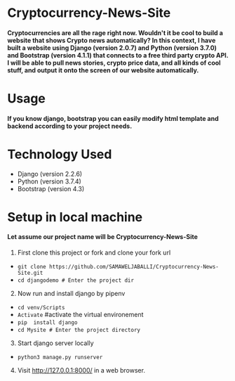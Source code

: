 # Cryptocurrency-News-Site
#### Cryptocurrencies are all the rage right now. Wouldn't it be cool to build a website that shows Crypto news automatically? In this context, I have built a website using Django (version 2.0.7) and Python (version 3.7.0) and Bootstrap (version 4.1.1) that connects to a free third party crypto API. I will be able to pull news stories, crypto price data, and all kinds of cool stuff, and output it onto the screen of our website automatically.
 
# Usage
#### If you know django, bootstrap you can easily modify html template and backend according to your project needs.

# Technology Used
* Django (version 2.2.6) 
* Python (version 3.7.4) 
* Bootstrap (version 4.3)

# Setup in local machine
#### Let assume our project name will be Cryptocurrency-News-Site
 1. First clone this project or fork and clone your fork url
 
* `git clone https://github.com/SAMAWELJABALLI/Cryptocurrency-News-Site.git`
* `cd djangodemo # Enter the project dir`
2. Now run and install django by pipenv

* `cd venv/Scripts`
* `Activate` #activate the virtual environement
* `pip  install django`
* `cd Mysite # Enter the project directory`
3. Start django server locally

* `python3 manage.py runserver`

4. Visit http://127.0.0.1:8000/ in a web browser.



